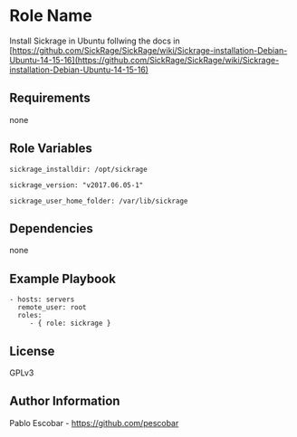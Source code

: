 Role Name
=========

Install Sickrage in Ubuntu follwing the docs in [https://github.com/SickRage/SickRage/wiki/Sickrage-installation-Debian-Ubuntu-14-15-16](https://github.com/SickRage/SickRage/wiki/Sickrage-installation-Debian-Ubuntu-14-15-16)

Requirements
------------

none

Role Variables
--------------

`sickrage_installdir: /opt/sickrage`

`sickrage_version: "v2017.06.05-1"`

`sickrage_user_home_folder: /var/lib/sickrage`

Dependencies
------------

none

Example Playbook
----------------

    - hosts: servers
      remote_user: root
      roles:
         - { role: sickrage }

License
-------

GPLv3

Author Information
------------------

Pablo Escobar - https://github.com/pescobar
